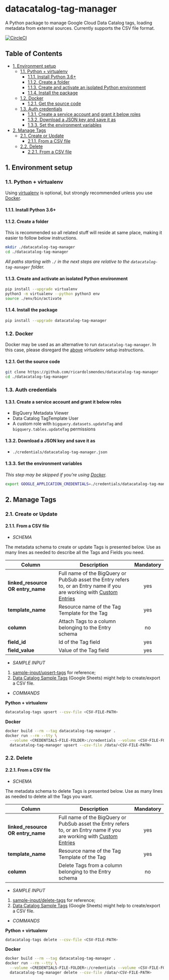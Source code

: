 # datacatalog-tag-manager

A Python package to manage Google Cloud Data Catalog tags, loading metadata from external
sources. Currently supports the CSV file format.

[![CircleCI][1]][2]

## Table of Contents

<!-- toc -->

- [1. Environment setup](#1-environment-setup)
  * [1.1. Python + virtualenv](#11-python--virtualenv)
    + [1.1.1. Install Python 3.6+](#111-install-python-36)
    + [1.1.2. Create a folder](#112-create-a-folder)
    + [1.1.3. Create and activate an isolated Python environment](#113-create-and-activate-an-isolated-python-environment)
    + [1.1.4. Install the package](#114-install-the-package)
  * [1.2. Docker](#12-docker)
    + [1.2.1. Get the source code](#121-get-the-source-code)
  * [1.3. Auth credentials](#13-auth-credentials)
    + [1.3.1. Create a service account and grant it below roles](#131-create-a-service-account-and-grant-it-below-roles)
    + [1.3.2. Download a JSON key and save it as](#132-download-a-json-key-and-save-it-as)
    + [1.3.3. Set the environment variables](#133-set-the-environment-variables)
- [2. Manage Tags](#2-manage-tags)
  * [2.1. Create or Update](#21-create-or-update)
    + [2.1.1. From a CSV file](#211-from-a-csv-file)
  * [2.2. Delete](#22-delete)
    + [2.2.1. From a CSV file](#221-from-a-csv-file)

<!-- tocstop -->

## 1. Environment setup

### 1.1. Python + virtualenv

Using [virtualenv][3] is optional, but strongly recommended unless you use [Docker](#12-docker).

#### 1.1.1. Install Python 3.6+

#### 1.1.2. Create a folder

This is recommended so all related stuff will reside at same place, making it easier to follow
below instructions.

````bash
mkdir ./datacatalog-tag-manager
cd ./datacatalog-tag-manager
````

_All paths starting with `./` in the next steps are relative to the `datacatalog-tag-manager`
folder._

#### 1.1.3. Create and activate an isolated Python environment

```bash
pip install --upgrade virtualenv
python3 -m virtualenv --python python3 env
source ./env/bin/activate
```

#### 1.1.4. Install the package

```bash
pip install --upgrade datacatalog-tag-manager
```

### 1.2. Docker

Docker may be used as an alternative to run `datacatalog-tag-manager`. In this case, please
disregard the [above](#11-python--virtualenv) _virtualenv_ setup instructions.

#### 1.2.1. Get the source code

```bash
git clone https://github.com/ricardolsmendes/datacatalog-tag-manager
cd ./datacatalog-tag-manager
```

### 1.3. Auth credentials

#### 1.3.1. Create a service account and grant it below roles

- BigQuery Metadata Viewer
- Data Catalog TagTemplate User
- A custom role with `bigquery.datasets.updateTag` and `bigquery.tables.updateTag` permissions 

#### 1.3.2. Download a JSON key and save it as
- `./credentials/datacatalog-tag-manager.json`

#### 1.3.3. Set the environment variables

_This step may be skipped if you're using [Docker](#12-docker)._

```bash
export GOOGLE_APPLICATION_CREDENTIALS=./credentials/datacatalog-tag-manager.json
```

## 2. Manage Tags

### 2.1. Create or Update

#### 2.1.1. From a CSV file 

- *SCHEMA*

The metadata schema to create or update Tags is presented below. Use as many lines as needed to
describe all the Tags and Fields you need.

| Column                            | Description                                                                                                                 | Mandatory |
| --------------------------------- | --------------------------------------------------------------------------------------------------------------------------- | :-------: |
| **linked_resource OR entry_name** | Full name of the BigQuery or PubSub asset the Entry refers to, or an Entry name if you are working with [Custom Entries][4] |    yes    |
| **template_name**                 | Resource name of the Tag Template for the Tag                                                                               |    yes    |
| **column**                        | Attach Tags to a column belonging to the Entry schema                                                                       |    no     |
| **field_id**                      | Id of the Tag field                                                                                                         |    yes    |
| **field_value**                   | Value of the Tag field                                                                                                      |    yes    |

- *SAMPLE INPUT* 

1. [sample-input/upsert-tags][5] for reference;
1. [Data Catalog Sample Tags][7] (Google Sheets) might help to create/export a CSV file.

- *COMMANDS* 

**Python + virtualenv**

```bash
datacatalog-tags upsert --csv-file <CSV-FILE-PATH>
```

**Docker**

```bash
docker build --rm --tag datacatalog-tag-manager .
docker run --rm --tty \
  --volume <CREDENTIALS-FILE-FOLDER>:/credentials --volume <CSV-FILE-FOLDER>:/data \
  datacatalog-tag-manager upsert --csv-file /data/<CSV-FILE-PATH>
```

### 2.2. Delete

#### 2.2.1. From a CSV file 

- *SCHEMA*

The metadata schema to delete Tags is presented below. Use as many lines as needed to delete all
the Tags you want.

| Column                            | Description                                                                                                                 | Mandatory |
| --------------------------------- | --------------------------------------------------------------------------------------------------------------------------- | :-------: |
| **linked_resource OR entry_name** | Full name of the BigQuery or PubSub asset the Entry refers to, or an Entry name if you are working with [Custom Entries][4] |    yes    |
| **template_name**                 | Resource name of the Tag Template of the Tag                                                                                |    yes    |
| **column**                        | Delete Tags from a column belonging to the Entry schema                                                                     |    no     |

- *SAMPLE INPUT* 

1. [sample-input/delete-tags][6] for reference;
1. [Data Catalog Sample Tags][7] (Google Sheets) might help to create/export a CSV file.

- *COMMANDS* 

**Python + virtualenv**

```bash
datacatalog-tags delete --csv-file <CSV-FILE-PATH>
```

**Docker**

```bash
docker build --rm --tag datacatalog-tag-manager .
docker run --rm --tty \
  --volume <CREDENTIALS-FILE-FOLDER>:/credentials --volume <CSV-FILE-FOLDER>:/data \
  datacatalog-tag-manager delete --csv-file /data/<CSV-FILE-PATH>
```

[1]: https://circleci.com/gh/ricardolsmendes/datacatalog-tag-manager.svg?style=svg
[2]: https://circleci.com/gh/ricardolsmendes/datacatalog-tag-manager
[3]: https://virtualenv.pypa.io/en/latest/
[4]: https://cloud.google.com/data-catalog/docs/how-to/custom-entries
[5]: https://github.com/ricardolsmendes/datacatalog-tag-manager/tree/master/sample-input/upsert-tags
[6]: https://github.com/ricardolsmendes/datacatalog-tag-manager/tree/master/sample-input/delete-tags
[7]: https://docs.google.com/spreadsheets/d/1bqeAXjLHUq0bydRZj9YBhdlDtuu863nwirx8t4EP_CQ
